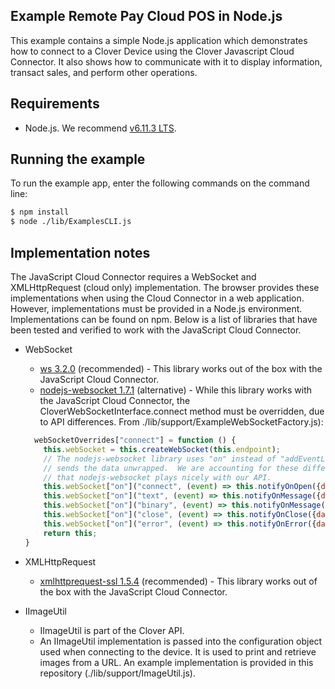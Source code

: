 ## Example Remote Pay Cloud POS in Node.js

This example contains a simple Node.js application which demonstrates how to connect to a Clover Device using the Clover Javascript Cloud Connector. It also shows how to communicate with it to display information, transact sales, and perform other operations.

## Requirements
- Node.js. We recommend [v6.11.3 LTS](https://nodejs.org/en/).  

## Running the example

To run the example app, enter the following commands on the command line:

```bash
$ npm install
$ node ./lib/ExamplesCLI.js
```

## Implementation notes
The JavaScript Cloud Connector requires a WebSocket and XMLHttpRequest (cloud only) implementation. The browser provides these implementations when using the Cloud Connector in a web application. However, implementations must be provided in a Node.js environment. Implementations can be found on npm. Below is a list of libraries that have been tested and verified to work with the JavaScript Cloud Connector.

- WebSocket
    - [ws 3.2.0](https://www.npmjs.com/package/ws) (recommended) - This library works out of the box with the JavaScript Cloud Connector.
    - [nodejs-websocket 1.7.1](https://www.npmjs.com/package/nodejs-websocket) (alternative) - While this library works with the JavaScript Cloud Connector, the CloverWebSocketInterface.connect method must be overridden, due to API differences. From ./lib/support/ExampleWebSocketFactory.js):
    
    ```javascript
      webSocketOverrides["connect"] = function () {
        this.webSocket = this.createWebSocket(this.endpoint);
        // The nodejs-websocket library uses "on" instead of "addEventListener" and it
        // sends the data unwrapped.  We are accounting for these differences here so
        // that nodejs-websocket plays nicely with our API.
        this.webSocket["on"]("connect", (event) => this.notifyOnOpen({data: event})); // not standard
        this.webSocket["on"]("text", (event) => this.notifyOnMessage({data: event})); // not standard
        this.webSocket["on"]("binary", (event) => this.notifyOnMessage({data: event})); // not standard
        this.webSocket["on"]("close", (event) => this.notifyOnClose({data: event}));
        this.webSocket["on"]("error", (event) => this.notifyOnError({data: event}));
        return this;
    }
  
    ```
- XMLHttpRequest    
   - [xmlhttprequest-ssl 1.5.4](https://www.npmjs.com/package/xmlhttprequest-ssl) (recommended) - This library works out of the box with the JavaScript Cloud Connector.

- IImageUtil
   - IImageUtil is part of the Clover API.
   - An IImageUtil implementation is passed into the configuration object used when connecting to the device. It is used to print and retrieve images from a URL.  An example implementation is provided in this repository (./lib/support/ImageUtil.js).
